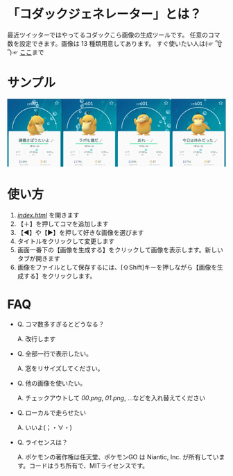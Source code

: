 # 「コダックジェネレーター」とは？
最近ツイッターではやってるコダックこら画像の生成ツールです。
任意のコマ数を設定できます。画像は 13 種類用意してあります。
すぐ使いたい人は(☞ ՞ਊ ՞)☞ [ここ](https://cocoabox.github.io/psyduck_maker/)まで

# サンプル
![サンプル画像](test.jpg)

# 使い方
1. *[index.html](https://cocoabox.github.io/psyduck_maker/)* を開きます
2. 【＋】を押してコマを追加します
3. 【◀】や【▶】を押して好きな画像を選びます
4. タイトルをクリックして変更します
5. 画面一番下の【画像を生成する】をクリックして画像を表示します。新しいタブが開きます
6. 画像をファイルとして保存するには、[⇧Shift]キーを押しながら【画像を生成する】をクリックします。

# FAQ

- Q. コマ数多すぎるとどうなる？

  A. 改行します

- Q. 全部一行で表示したい。

  A. 窓をリサイズしてください。

- Q. 他の画像を使いたい。

  A. チェックアウトして _00.png_, _01.png_, ...などを入れ替えてください

- Q. ローカルで走らせたい

  A. いいよ(；・∀・)

- Q. ライセンスは？

  A. ポケモンの著作権は任天堂、ポケモンGO は Niantic, Inc. が所有しています。コードはうち所有で、MITライセンスです。
 
